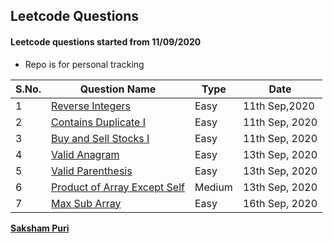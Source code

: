 ## Leetcode Questions

#### Leetcode questions started from 11/09/2020

- Repo is for personal tracking

S.No. |  Question Name | Type | Date|
------|-----------------|------|---------|
1 | [Reverse Integers](https://leetcode.com/problems/reverse-integer/) | Easy | 11th Sep,2020|
2 | [Contains Duplicate I](https://leetcode.com/problems/contains-duplicate/submissions/) | Easy | 11th Sep, 2020
3 | [Buy and Sell Stocks I](https://leetcode.com/problems/best-time-to-buy-and-sell-stock/submissions/) | Easy | 11th Sep, 2020
4 | [Valid Anagram](https://leetcode.com/problems/valid-anagram/) | Easy | 13th Sep, 2020
5 | [Valid Parenthesis](https://leetcode.com/problems/valid-parentheses/) | Easy | 13th Sep, 2020
6 | [Product of Array Except Self](https://leetcode.com/problems/product-of-array-except-self/) | Medium | 13th Sep, 2020 
7 | [Max Sub Array](https://leetcode.com/problems/maximum-subarray/) | Easy | 16th Sep, 2020





**[Saksham Puri](https://www.sakshampuri.com)**
